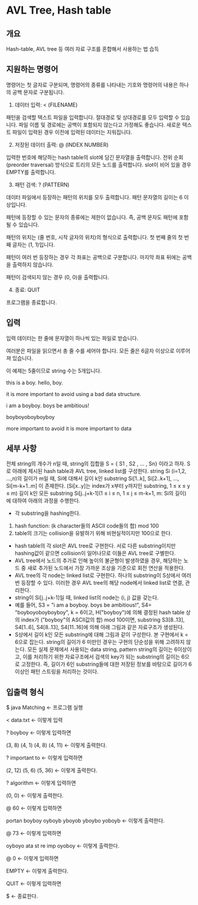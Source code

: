 # AVL Tree, Hash table

## 개요
Hash-table, AVL tree 등 여러 자료 구조를 혼합해서 사용하는 법 습득

## 지원하는 명령어

명령어는 첫 글자로 구분되며, 명령어의 종류를 나타내는 기호와 명령어의 내용은 하나의 공백 문자로 구분됩니다.

1.	데이터 입력: < (FILENAME)

패턴을 검색할 텍스트 파일을 입력합니다. 절대경로 및 상대경로를 모두 입력할 수 있습니다.
파일 이름 및 경로에는 공백이 포함되지 않는다고 가정해도 좋습니다.
새로운 텍스트 파일이 입력된 경우 이전에 입력된 데이터는 지워집니다.

2.	저장된 데이터 출력: @ (INDEX NUMBER)

입력한 번호에 해당하는 hash table의 slot에 담긴 문자열을 출력합니다.
전위 순회(preorder traversal) 방식으로 트리의 모든 노드를 출력합니다.
slot이 비어 있을 경우 EMPTY를 출력합니다.

3.	패턴 검색: ? (PATTERN)

데이터 파일에서 등장하는 패턴의 위치를 모두 출력합니다. 패턴 문자열의 길이는 6 이상입니다.

패턴에 등장할 수 있는 문자의 종류에는 제한이 없습니다. 즉, 공백 문자도 패턴에 포함될 수 있습니다.

패턴의 위치는 (줄 번호, 시작 글자의 위치)의 형식으로 출력합니다. 첫 번째 줄의 첫 번째 글자는 (1, 1)입니다.

패턴이 여러 번 등장하는 경우 각 좌표는 공백으로 구분합니다. 마지막 좌표 뒤에는 공백을 출력하지 않습니다.

패턴이 검색되지 않는 경우 (0, 0)을 출력합니다.

4.	종료: QUIT

프로그램을 종료합니다.

## 입력

입력 데이터는 한 줄에 문자열이 하나씩 있는 파일로 받습니다.

여러분은 파일을 읽으면서 총 줄 수를 세어야 합니다. 모든 줄은 6글자 이상으로 이루어져 있습니다.

이 예제는 5줄이므로 string 수는 5개입니다.

this is a boy. hello, boy.

it is more important to avoid using a bad data structure.

i am a boyboy. boys be ambitious!

boyboyoboyboyboy

more important to avoid it is more important to data

## 세부 사항
전체 string의 개수가 n일 때, string의 집합을 S = { S1 , S2 , … , Sn} 이라고 하자. S로 아래에 제시된 hash table과 AVL tree, linked list를 구성한다.
string Si (i=1,2, …,n)의 길이가 m일 때, Si에 대해서 길이 k인 substring Si[1..k], Si[2..k+1], …, Si[m-k+1..m] 이 존재한다. (Si[x..y]는 index가 x부터 y까지인 substring, 1 ≤ x ≤ y ≤ m)
길이 k인 모든 substring Si[j..j+k-1](1 ≤ i ≤ n, 1 ≤ j ≤ m-k+1, m: Si의 길이) 에 대하여 아래의 과정을 수행한다.
-	각 substring을 hashing한다.
1.	hash function: (k character들의 ASCII code들의 합) mod 100
2.	table의 크기는 collision을 유발하기 위해 비현실적이지만 100으로 한다.
-	hash table의 각 slot은 AVL tree로 구현한다. 서로 다른 substring이지만 hashing값이 같으면 collision이 일어나므로 이들은 AVL tree로 구별한다.
-	AVL tree에서 노드의 추가로 인해 높이의 불균형이 발생하였을 경우, 해당하는 노드 중 새로 추가된 노드에서 가장 가까운 조상을 기준으로 회전 연산을 적용한다.
-	AVL tree의 각 node는 linked list로 구현한다. 하나의 substring이 S상에서 여러 번 등장할 수 있다. 이러한 경우 AVL tree의 해당 node에서 linked list로 연결, 관리한다.
-	string이 Si[j..j+k-1]일 때, linked list의 node는 (i, j) 값을 갖는다.
-	예를 들어, S3 = "i am a boyboy. boys be ambitious!", S4= "boyboyoboyboyboy", k = 6이고, H("boyboy")에 의해 결정된 hash table 상의 index가 ("boyboy"의 ASCII값의 합) mod 100이면, substring S3[8..13], S4[1..6], S4[8..13], S4[11..16]에 의해 아래 그림과 같은 자료구조가 생성된다.
-	S상에서 길이 k인 모든 substring에 대해 그림과 같이 구성한다.
본 구현에서 k = 6으로 잡는다.
string의 길이가 6 미만인 경우는 구현의 단순성을 위해 고려하지 않는다.
모든 실제 문제에서 사용되는 data string, pattern string의 길이는 6이상이고, 이를 처리하기 위한 자료구조에서 검색의 key가 되는 substring의 길이는 6으로 고정한다.
즉, 길이가 6인 substring들에 대한 저장된 정보를 바탕으로 길이가 6 이상인 패턴 스트링을 처리하는 것이다.



## 입출력 형식
$ java Matching                             		← 프로그램 실행

< data.txt                                  		← 이렇게 입력

? boyboy                                    		← 이렇게 입력하면

(3, 8) (4, 1) (4, 8) (4, 11)                		← 이렇게 출력한다.

? important to                              		← 이렇게 입력하면

(2, 12) (5, 6) (5, 36)                      		← 이렇게 출력한다.

? algorithm                                 		← 이렇게 입력하면

(0, 0)                                      		← 이렇게 출력한다.

@ 60                                        		← 이렇게 입력하면

portan boyboy oyboyb yboyob yboybo yoboyb  		 ← 이렇게 출력한다.

@ 73                                       		 ← 이렇게 입력하면

oyboyo ata st re imp oyoboy                 		← 이렇게 출력한다.

@ 0                                        		 ← 이렇게 입력하면

EMPTY                                       		← 이렇게 출력한다.

QUIT                                        		← 이렇게 입력하면

$                                           		← 종료한다.
